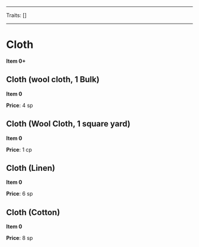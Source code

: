
---

Traits: []

---

# Cloth

**Item 0+**

> 

## Cloth (wool cloth, 1 Bulk)

**Item 0**

**Price**: 4 sp

## Cloth (Wool Cloth, 1 square yard)

**Item 0**

**Price**: 1 cp

## Cloth (Linen)

**Item 0**

**Price**: 6 sp

## Cloth (Cotton)

**Item 0**

**Price**: 8 sp

